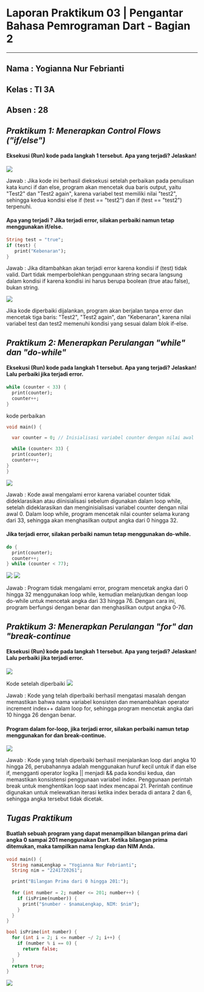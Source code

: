 # **Laporan Praktikum 03 | Pengantar Bahasa Pemrograman Dart - Bagian 2**
---

## Nama  : Yogianna Nur Febrianti
## Kelas : TI 3A
## Absen : 28

## *Praktikum 1: Menerapkan Control Flows ("if/else")*

#### Eksekusi (Run) kode pada langkah 1 tersebut. Apa yang terjadi? Jelaskan!

<img src = img/praktikum1b.png>

Jawab : Jika kode ini berhasil dieksekusi setelah perbaikan pada penulisan kata kunci if dan else, program akan mencetak dua baris output, yaitu "Test2" dan "Test2 again", karena variabel test memiliki nilai "test2", sehingga kedua kondisi else if (test == "test2") dan if (test == "test2") terpenuhi.

#### Apa yang terjadi ? Jika terjadi error, silakan perbaiki namun tetap menggunakan if/else.

``` dart
String test = "true";
if (test) {
   print("Kebenaran");
}
```
Jawab : Jika ditambahkan akan terjadi error karena kondisi if (test) tidak valid. Dart tidak memperbolehkan penggunaan string secara langsung dalam kondisi if karena kondisi ini harus berupa boolean (true atau false), bukan string.

<img src = img/praktikum1c.png>

Jika kode diperbaiki dijalankan, program akan berjalan tanpa error dan mencetak tiga baris: "Test2", "Test2 again", dan "Kebenaran", karena nilai variabel test dan test2 memenuhi kondisi yang sesuai dalam blok if-else.

## *Praktikum 2: Menerapkan Perulangan "while" dan "do-while"*

#### Eksekusi (Run) kode pada langkah 1 tersebut. Apa yang terjadi? Jelaskan! Lalu perbaiki jika terjadi error.

``` dart
while (counter < 33) {
  print(counter);
  counter++;
}
```
kode perbaikan
``` dart
void main() {

  var counter = 0; // Inisialisasi variabel counter dengan nilai awal

  while (counter< 33) {
  print(counter);
  counter++;
}
}
```

<img src = img/hasilrun2a.png>

Jawab : Kode awal mengalami error karena variabel counter tidak dideklarasikan atau diinisialisasi sebelum digunakan dalam loop while, setelah dideklarasikan dan menginisialisasi variabel counter dengan nilai awal 0. Dalam loop while, program mencetak nilai counter selama kurang dari 33, sehingga akan menghasilkan output angka dari 0 hingga 32.

#### Jika terjadi error, silakan perbaiki namun tetap menggunakan do-while.

```dart
do {
  print(counter);
  counter++;
} while (counter < 77);
```
<img src = img/hasilawalrun2b.png>

<img src = img/hasilakhirrun2b.png>

Jawab : Program tidak mengalami error, program mencetak angka dari 0 hingga 32 menggunakan loop while, kemudian melanjutkan dengan loop do-while untuk mencetak angka dari 33 hingga 76. Dengan cara ini, program berfungsi dengan benar dan menghasilkan output angka 0-76.

## *Praktikum 3: Menerapkan Perulangan "for" dan "break-continue*

#### Eksekusi (Run) kode pada langkah 1 tersebut. Apa yang terjadi? Jelaskan! Lalu perbaiki jika terjadi error.

<img src = img/hasilerrorpraktikum4.png>

Kode setelah diperbaiki
<img src = img/hasilpraktikum4.png>

Jawab : Kode yang telah diperbaiki berhasil mengatasi masalah dengan memastikan bahwa nama variabel konsisten dan menambahkan operator increment index++ dalam loop for, sehingga program mencetak angka dari 10 hingga 26 dengan benar.

#### Program dalam for-loop, jika terjadi error, silakan perbaiki namun tetap menggunakan for dan break-continue.

<img src = img/praktikum4.png>

Jawab : Kode yang telah diperbaiki berhasil menjalankan loop dari angka 10 hingga 26, perubahannya adalah menggunakan huruf kecil untuk if dan else if, mengganti operator logika || menjadi && pada kondisi kedua, dan memastikan konsistensi penggunaan variabel index. Penggunaan perintah break untuk menghentikan loop saat index mencapai 21. Perintah continue digunakan untuk melewatkan iterasi ketika index berada di antara 2 dan 6, sehingga angka tersebut tidak dicetak.

## *Tugas Praktikum*

#### Buatlah sebuah program yang dapat menampilkan bilangan prima dari angka 0 sampai 201 menggunakan Dart. Ketika bilangan prima ditemukan, maka tampilkan nama lengkap dan NIM Anda.

```dart
void main() {
  String namaLengkap = "Yogianna Nur Febrianti"; 
  String nim = "2241720261";

  print("Bilangan Prima dari 0 hingga 201:");
  
  for (int number = 2; number <= 201; number++) {
    if (isPrime(number)) {
      print("$number - $namaLengkap, NIM: $nim");
    }
  }
}

bool isPrime(int number) {
  for (int i = 2; i <= number ~/ 2; i++) {
    if (number % i == 0) {
      return false;
    }
  }
  return true;
}
```

<img src = img/tugas.png>